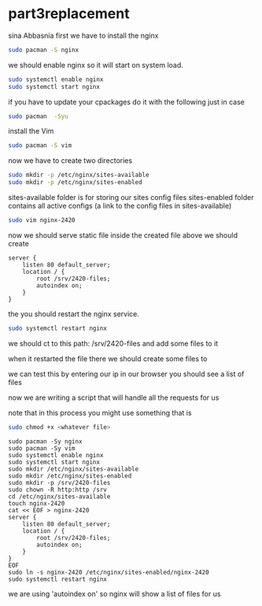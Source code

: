 # part3replacement
sina Abbasnia 
first we have to install the nginx
```bash
sudo pacman -S nginx
```
we should enable nginx so it will start on system load.
```bash
sudo systemctl enable nginx
sudo systemctl start nginx
```

if you have to update your cpackages do it  with the following 
just in case
```bash
sudo pacman  -Syu
```
install the Vim
```bash
sudo pacman -S vim
```
  
now we have to create two directories
```bash 
sudo mkdir -p /etc/nginx/sites-available
sudo mkdir -p /etc/nginx/sites-enabled
```
sites-available folder is for storing our sites config files
sites-enabled folder contains all active configs (a link to the config files in sites-available)
```bash
sudo vim nginx-2420
```

now we should serve static file inside the created file above 
we should create 


```
server {
    listen 80 default_server;
    location / {
        root /srv/2420-files;
        autoindex on;
    }
}
```
the you should restart the nginx service.
```bash
sudo systemctl restart nginx
```

we should ct to this path: /srv/2420-files
and add some files to it

when it restarted the file there we should create some files to


we can test this by entering our ip in our browser
you should see a list of files 


now we are writing a script that will handle all the requests for us

note that in this process you might use something that is
```bash
sudo chmod +x <whatever file>
```
```
sudo pacman -Sy nginx
sudo pacman -Sy vim
sudo systemctl enable nginx
sudo systemctl start nginx
sudo mkdir /etc/nginx/sites-available
sudo mkdir /etc/nginx/sites-enabled
sudo mkdir -p /srv/2420-files
sudo chown -R http:http /srv
cd /etc/nginx/sites-available
touch nginx-2420
cat << EOF > nginx-2420
server {
    listen 80 default_server;
    location / {
        root /srv/2420-files;
        autoindex on;
    }
}
EOF
sudo ln -s nginx-2420 /etc/nginx/sites-enabled/nginx-2420
sudo systemctl restart nginx
```
we are using 'autoindex on' so nginx will show a list  of files for us






